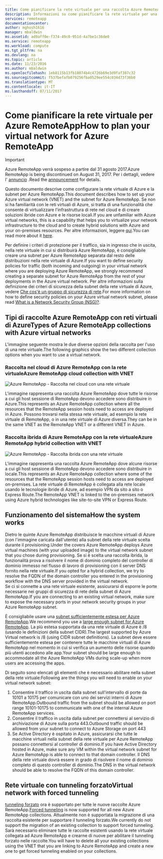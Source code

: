 ```yaml
---
title: Come pianificare la rete virtuale per una raccolta Azure RemoteApp | Microsoft Docs
description: Informazioni su come pianificare la rete virtuale per una raccolta Azure RemoteApp.
services: remoteapp
documentationcenter: 
author: mghosh1616
manager: mbaldwin
ms.assetid: ad9aff0e-f374-49c0-951d-4a7be1c36de0
ms.service: remoteapp
ms.workload: compute
ms.tgt_pltfrm: na
ms.devlang: na
ms.topic: article
ms.date: 11/23/2016
ms.author: mbaldwin
ms.openlocfilehash: 1eb8115b13fb18074b4c4726b69e3d9faf387c32
ms.sourcegitcommit: f537befafb079256fba0529ee554c034d73f36b0
ms.translationtype: MT
ms.contentlocale: it-IT
ms.lasthandoff: 07/11/2017
---
```

# <a name="how-to-plan-your-virtual-network-for-azure-remoteapp"></a><span data-ttu-id="3b6e0-103">Come pianificare la rete virtuale per Azure RemoteApp</span><span class="sxs-lookup"><span data-stu-id="3b6e0-103">How to plan your virtual network for Azure RemoteApp</span></span>
> [!IMPORTANT]
> <span data-ttu-id="3b6e0-104">Azure RemoteApp verrà sospeso a partire dal 31 agosto 2017.</span><span class="sxs-lookup"><span data-stu-id="3b6e0-104">Azure RemoteApp is being discontinued on August 31, 2017.</span></span> <span data-ttu-id="3b6e0-105">Per i dettagli, vedere l' [annuncio](https://go.microsoft.com/fwlink/?linkid=821148) .</span><span class="sxs-lookup"><span data-stu-id="3b6e0-105">Read the [announcement](https://go.microsoft.com/fwlink/?linkid=821148) for details.</span></span>
> 
> 

<span data-ttu-id="3b6e0-106">Questo documento descrive come configurare la rete virtuale di Azure e la subnet per Azure RemoteApp.</span><span class="sxs-lookup"><span data-stu-id="3b6e0-106">This document describes how to set up your Azure virtual network (VNET) and the subnet for Azure RemoteApp.</span></span> <span data-ttu-id="3b6e0-107">Se non si ha familiarità con le reti virtuali di Azure, si tratta di una funzionalità che consente di virtualizzare l'infrastruttura di rete nel cloud e di creare soluzioni ibride con Azure e le risorse locali.</span><span class="sxs-lookup"><span data-stu-id="3b6e0-107">If you are unfamiliar with Azure virtual networks, this is a capability that helps you to virtualize your network infrastructure to the cloud and to create hybrid solutions with Azure and your on-premises resources.</span></span> <span data-ttu-id="3b6e0-108">Per altre informazioni, leggere [qui](../virtual-network/virtual-networks-overview.md).</span><span class="sxs-lookup"><span data-stu-id="3b6e0-108">You can read more about it [here](../virtual-network/virtual-networks-overview.md).</span></span>

<span data-ttu-id="3b6e0-109">Per definire i criteri di protezione per il traffico, sia in ingresso che in uscita, nella rete virtuale in cui si distribuirà Azure RemoteApp, è consigliabile creare una subnet per Azure RemoteApp separata dal resto delle distribuzioni nella rete virtuale di Azure.</span><span class="sxs-lookup"><span data-stu-id="3b6e0-109">If you want to define security policies for traffic (both incoming and outgoing) in your virtual network where you are deploying Azure RemoteApp, we strongly recommend creating a separate subnet for Azure RemoteApp from the rest of your deployments in the Azure virtual network.</span></span> <span data-ttu-id="3b6e0-110">Per altre informazioni sulla definizione dei criteri di sicurezza della subnet della rete virtuale di Azure, vedere [Che cos'è un gruppo di sicurezza di rete](../virtual-network/virtual-networks-nsg.md).</span><span class="sxs-lookup"><span data-stu-id="3b6e0-110">For more information on how to define security policies on your Azure virtual network subnet, please read [What is a Network Security Group (NSG)?](../virtual-network/virtual-networks-nsg.md).</span></span>

## <a name="types-of-azure-remoteapp-collections-with-azure-virtual-networks"></a><span data-ttu-id="3b6e0-111">Tipi di raccolte Azure RemoteApp con reti virtuali di Azure</span><span class="sxs-lookup"><span data-stu-id="3b6e0-111">Types of Azure RemoteApp collections with Azure virtual networks</span></span>
<span data-ttu-id="3b6e0-112">L'immagine seguente mostra le due diverse opzioni della raccolta per l'uso di una rete virtuale.</span><span class="sxs-lookup"><span data-stu-id="3b6e0-112">The following graphics show the two different collection options when you want to use a virtual network.</span></span>

### <a name="azure-remoteapp-cloud-collection-with-vnet"></a><span data-ttu-id="3b6e0-113">Raccolta nel cloud di Azure RemoteApp con la rete virtuale</span><span class="sxs-lookup"><span data-stu-id="3b6e0-113">Azure RemoteApp cloud collection with VNET</span></span>
 ![Azure RemoteApp - Raccolta nel cloud con una rete virtuale](./media/remoteapp-planvpn/ra-cloudvpn.png)

<span data-ttu-id="3b6e0-115">L'immagine rappresenta una raccolta Azure RemoteApp dove tutte le risorse a cui gli host sessione di RemoteApp devono accedere sono distribuire in Azure.</span><span class="sxs-lookup"><span data-stu-id="3b6e0-115">This represents an Azure RemoteApp collection where all the resources that the RemoteApp session hosts need to access are deployed in Azure.</span></span> <span data-ttu-id="3b6e0-116">Possono trovarsi nella stessa rete virtuale, ad esempio la rete virtuale di RemoteApp, o in una rete virtuale di Azure diversa.</span><span class="sxs-lookup"><span data-stu-id="3b6e0-116">They can be in the same VNET as the RemoteApp VNET or a different VNET in Azure.</span></span>

### <a name="azure-remoteapp-hybrid-collection-with-vnet"></a><span data-ttu-id="3b6e0-117">Raccolta ibrida di Azure RemoteApp con la rete virtuale</span><span class="sxs-lookup"><span data-stu-id="3b6e0-117">Azure RemoteApp hybrid collection with VNET</span></span>
![Azure RemoteApp - Raccolta ibrida con una rete virtuale](./media/remoteapp-planvpn/ra-hybridvpn.png)

<span data-ttu-id="3b6e0-119">L'immagine rappresenta una raccolta Azure RemoteApp dove alcune risorse a cui gli host sessione di RemoteApp devono accedere sono distribuire in locale.</span><span class="sxs-lookup"><span data-stu-id="3b6e0-119">This represents an Azure RemoteApp collection where some of the resources that the RemoteApp session hosts need to access are deployed on-premises.</span></span> <span data-ttu-id="3b6e0-120">La rete virtuale di RemoteApp è collegata alla rete locale usando le tecnologie ibride di Azure, ad esempio VPN da sito a sito o Express Route.</span><span class="sxs-lookup"><span data-stu-id="3b6e0-120">The RemoteApp VNET is linked to the on-premises network using Azure hybrid technologies like site-to-site VPN or Express Route.</span></span>

## <a name="how-the-system-works"></a><span data-ttu-id="3b6e0-121">Funzionamento del sistema</span><span class="sxs-lookup"><span data-stu-id="3b6e0-121">How the system works</span></span>
<span data-ttu-id="3b6e0-122">Dietro le quinte Azure RemoteApp distribuisce le macchine virtuali di Azure (con l'immagine caricata dall'utente) alla subnet della rete virtuale scelta durante il provisioning.</span><span class="sxs-lookup"><span data-stu-id="3b6e0-122">Under the covers Azure RemoteApp deploys Azure virtual machines (with your uploaded image) to the virtual network subnet that you chose during provisioning.</span></span> <span data-ttu-id="3b6e0-123">Se si è scelta una raccolta ibrida, la funzionalità prova a risolvere il nome di dominio completo del controller di dominio immesso nel flusso di lavoro di provisioning con il server DNS fornito nella rete virtuale.</span><span class="sxs-lookup"><span data-stu-id="3b6e0-123">If you opted for a hybrid collection, we try to resolve the FQDN of the domain controller you entered in the provisioning workflow with the DNS server provided in the virtual network.</span></span>  
<span data-ttu-id="3b6e0-124">Se ci si connette a una rete virtuale esistente, assicurarsi di esporre le porte necessarie nei gruppi di sicurezza di rete della subnet di Azure RemoteApp.</span><span class="sxs-lookup"><span data-stu-id="3b6e0-124">If you are connecting to an existing virtual network, make sure to expose the necessary ports in your network security groups in your Azure RemoteApp subnet.</span></span> 

<span data-ttu-id="3b6e0-125">È consigliabile usare una [subnet sufficientemente estesa per Azure RemoteApp](remoteapp-vnetsizing.md).</span><span class="sxs-lookup"><span data-stu-id="3b6e0-125">We recommend you use a [large enough  subnet for Azure RemoteApp](remoteapp-vnetsizing.md).</span></span> <span data-ttu-id="3b6e0-126">La più estesa supportata da una rete virtuale di Azure è /8 (usando le definizioni della subnet CIDR).</span><span class="sxs-lookup"><span data-stu-id="3b6e0-126">The largest supported by Azure Virtual network is /8 (using CIDR subnet definitions).</span></span> <span data-ttu-id="3b6e0-127">La subnet deve essere sufficientemente estesa per contenere tutte le macchine virtuali di Azure RemoteApp nel momento in cui si verifica un aumento delle risorse quando più utenti accedono alle app.</span><span class="sxs-lookup"><span data-stu-id="3b6e0-127">Your subnet should be large enough to accommodate all the Azure RemoteApp VMs during scale-up when more users are accessing the apps.</span></span> 

<span data-ttu-id="3b6e0-128">Di seguito sono elencati gli elementi che  è necessario abilitare nella subnet della rete virtuale:</span><span class="sxs-lookup"><span data-stu-id="3b6e0-128">Following are the things you will need to enable on your virtual network subnet:</span></span> 

1. <span data-ttu-id="3b6e0-129">Consentire il traffico in uscita dalla subnet sull'intervallo di porte da 10101 a 10175 per comunicare con uno dei servizi interni di Azure RemoteApp.</span><span class="sxs-lookup"><span data-stu-id="3b6e0-129">Outbound traffic from the subnet should be allowed on port range 10101-10175 to communicate with one of the internal Azure RemoteApp services.</span></span>
2. <span data-ttu-id="3b6e0-130">Consentire il traffico in uscita dalla subnet per connettersi al servizio di archiviazione di Azure sulla porta 443.</span><span class="sxs-lookup"><span data-stu-id="3b6e0-130">Outbound traffic should be allowed from your subnet to connect to Azure Storage on port 443</span></span>
3. <span data-ttu-id="3b6e0-131">Se Active Directory è ospitato in Azure, assicurarsi che tutte le macchine virtuali nella subnet della rete virtuale per Azure RemoteApp possano connettersi al controller di dominio.</span><span class="sxs-lookup"><span data-stu-id="3b6e0-131">If you have Active Directory hosted in Azure, make sure any VM within the virtual network subnet for Azure RemoteApp is able to connect to that domain controller.</span></span> <span data-ttu-id="3b6e0-132">Il DNS della rete virtuale dovrà essere in grado di risolvere il nome di dominio completo di questo controller di dominio.</span><span class="sxs-lookup"><span data-stu-id="3b6e0-132">The DNS in the virtual network should be able to resolve the FQDN of this domain controller.</span></span>

## <a name="virtual-network-with-forced-tunneling"></a><span data-ttu-id="3b6e0-133">Rete virtuale con tunneling forzato</span><span class="sxs-lookup"><span data-stu-id="3b6e0-133">Virtual network with forced tunneling</span></span>
<span data-ttu-id="3b6e0-134">[tunneling forzato](../vpn-gateway/vpn-gateway-about-forced-tunneling.md) ora è supportato per tutte le nuove raccolte Azure RemoteApp.</span><span class="sxs-lookup"><span data-stu-id="3b6e0-134">[Forced tunneling](../vpn-gateway/vpn-gateway-about-forced-tunneling.md) is now supported for all new Azure RemoteApp collections.</span></span> <span data-ttu-id="3b6e0-135">Attualmente non è supportata la migrazione di una raccolta esistente per supportare il tunneling forzato.</span><span class="sxs-lookup"><span data-stu-id="3b6e0-135">We currently do not support the migration of an existing collection to support forced tunneling.</span></span>  <span data-ttu-id="3b6e0-136">Sarà necessario eliminare tutte le raccolte esistenti usando la rete virtuale collegata ad Azure RemoteApp e crearne di nuove per abilitare il tunneling forzato nelle raccolte.</span><span class="sxs-lookup"><span data-stu-id="3b6e0-136">You will have to delete all your existing collections using the VNET that you are linking to Azure RemoteApp and create a new one to get forced tunneling enabled on your collections.</span></span> 

